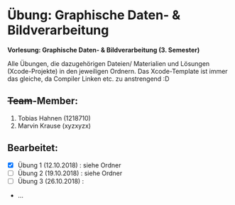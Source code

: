 # Übung: Graphische Daten- & Bildverarbeitung

**Vorlesung: Graphische Daten- & Bildverarbeitung (3. Semester)**

Alle Übungen, die dazugehörigen Dateien/ Materialien und Lösungen (Xcode-Projekte) in den jeweiligen Ordnern.
Das Xcode-Template ist immer das gleiche, da Compiler Linken etc. zu anstrengend :D

## ~~Team~~-Member:
1. Tobias Hahnen (1218710)
2. Marvin Krause (xyzxyzx)

## Bearbeitet:
- [x] Übung 1 (12.10.2018) : siehe Ordner
- [ ] Übung 2 (19.10.2018) : siehe Ordner
- [ ] Übung 3 (26.10.2018) :
- ...
